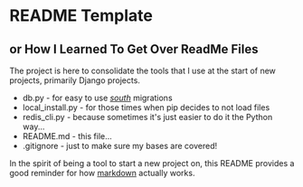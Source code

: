 README Template
====================

or How I Learned To Get Over ReadMe Files
---------------------

The project is here to consolidate the tools that I use at the start of new projects, primarily Django projects.

* db.py - for easy to use _[south](http://south.aeracode.org/ "south")_ migrations
* local_install.py - for those times when pip decides to not load files
* redis_cli.py - because sometimes it's just easier to do it the Python way...
* README.md - this file...
* .gitignore - just to make sure my bases are covered!

In the spirit of being a tool to start a new project on, this README provides a good reminder for how [markdown](http://daringfireball.net/projects/markdown/) actually works.
